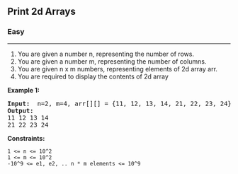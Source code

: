 ## Print 2d Arrays 

### Easy
***

1. You are given a number n, representing the number of rows.
2. You are given a number m, representing the number of columns.
3. You are given n x m numbers, representing elements of 2d array arr.
4. You are required to display the contents of 2d array 

**Example 1:**
<pre>
<b>Input: </b> n=2, m=4, arr[][] = {11, 12, 13, 14, 21, 22, 23, 24}
<b>Output: </b> 
11 12 13 14
21 22 23 24
</pre>

**Constraints:**
```
1 <= n <= 10^2
1 <= m <= 10^2
-10^9 <= e1, e2, .. n * m elements <= 10^9
```
